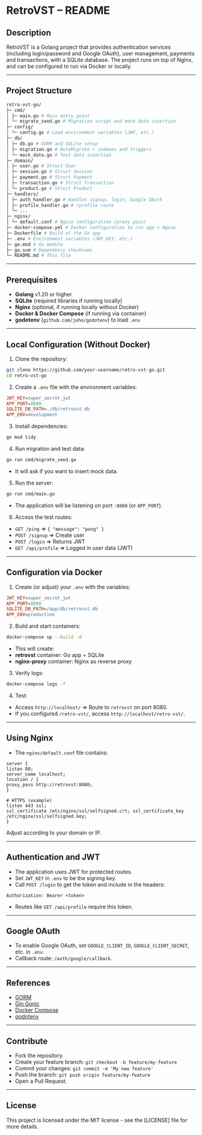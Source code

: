 # RetroVST – README

## Description
RetroVST is a Golang project that provides authentication services (including login/password and Google OAuth), user management, payments and transactions, with a SQLite database. The project runs on top of Nginx, and can be configured to run via Docker or locally.

---
## Project Structure

```bash
retro-vst-go/
├─ cmd/
│ ├─ main.go # Main entry point
│ └─ migrate_seed.go # Migration script and mock data insertion
├─ config/
│ └─ config.go # Load environment variables (JWT, etc.)
├─ db/
│ ├─ db.go # GORM and SQLite setup
│ ├─ migration.go # AutoMigrate + indexes and triggers
│ └─ mock_data.go # Test data insertion
├─ domain/
│ ├─ user.go # Struct User
│ ├─ session.go # Struct Session
│ ├─ payment.go # Struct Payment
│ ├─ transaction.go # Struct Transaction
│ └─ product.go # Struct Product
├─ handlers/
│ ├─ auth_handler.go # Handles signup, login, Google OAuth
│ ├─ profile_handler.go # /profile route
│ └─ ...
├─ nginx/
│ └─ default.conf # Nginx configuration (proxy pass)
├─ docker-compose.yml # Docker configuration to run app + Nginx
├─ Dockerfile # Build of the Go app
├─ .env # Environment variables (JWT_KEY, etc.)
├─ go.mod # Go module
├─ go.sum # Dependency checksums
└─ README.md # This file
```

---
## Prerequisites
- **Golang** v1.20 or higher
- **SQLite** (required libraries if running locally)
- **Nginx** (optional, if running locally without Docker)
- **Docker & Docker Compose** (if running via container)
- **godotenv** (`github.com/joho/godotenv`) to load `.env`

---
## Local Configuration (Without Docker)
1. Clone the repository:
   
```bash
git clone https://github.com/your-username/retro-vst-go.git
cd retro-vst-go
```

2. Create a `.env` file with the environment variables:
 ```ini
JWT_KEY=super_secret_jwt
APP_PORT=8080
SQLITE_DB_PATH=./db/retrovst.db
APP_ENV=development
```

3. Install dependencies:

```bash
go mod tidy
```

4. Run migration and test data:
```bash
go run cmd/migrate_seed.go
```
- It will ask if you want to insert mock data.

5. Run the server:
```bash
go run cmd/main.go
```
- The application will be listening on port `:8080` (or `APP_PORT`).

6. Access the test routes:
- `GET /ping` => `{ "message": "pong" }`
- `POST /signup` => Create user
- `POST /login` => Returns JWT
- `GET /api/profile` => Logged in user data (JWT)

---
## Configuration via Docker

1. Create (or adjust) your `.env` with the variables:
```ini
JWT_KEY=super_secret_jwt
APP_PORT=8080
SQLITE_DB_PATH=/app/db/retrovst.db
APP_ENV=production
```

2. Build and start containers:
```bash
docker-compose up --build -d
```
- This will create:
- **retrovst** container: Go app + SQLite
- **nginx-proxy** container: Nginx as reverse proxy

3. Verify logs:
```bash
docker-compose logs -f
```

4. Test:
- Access `http://localhost/` => Route to `retrovst` on port 8080.
- If you configured `/retro-vst/`, access `http://localhost/retro-vst/`.

---
## Using Nginx
- The `nginx/default.conf` file contains:
```nginx
server {
listen 80;
server_name localhost;
location / {
proxy_pass http://retrovst:8080;
}

# HTTPS (example)
listen 443 ssl;
ssl_certificate /etc/nginx/ssl/selfsigned.crt; ssl_certificate_key /etc/nginx/ssl/selfsigned.key;
}
```
Adjust according to your domain or IP.

---
## Authentication and JWT
- The application uses JWT for protected routes.
- Set `JWT_KEY` in `.env` to be the signing key.
- Call `POST /login` to get the token and include in the headers:
```http
Authorization: Bearer <token>
```
- Routes like `GET /api/profile` require this token.

---
## Google OAuth
- To enable Google OAuth, set `GOOGLE_CLIENT_ID`, `GOOGLE_CLIENT_SECRET`, etc. in `.env`.
- Callback route: `/auth/google/callback`.

---
## References
- [GORM](https://gorm.io)
- [Gin Gonic](https://github.com/gin-gonic/gin)
- [Docker Compose](https://docs.docker.com/compose/)
- [godotenv](https://github.com/joho/godotenv)

---
## Contribute
- Fork the repository.
- Create your feature branch: `git checkout -b feature/my-feature`
- Commit your changes: `git commit -m 'My new feature'`
- Push the branch: `git push origin feature/my-feature`
- Open a Pull Request.

---
## License
This project is licensed under the MIT license - see the [LICENSE] file for more details.
